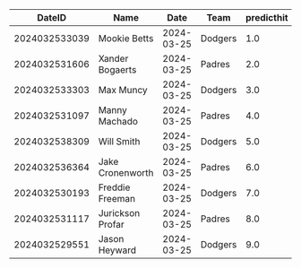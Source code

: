 DateID         |  Name              |  Date        |  Team     |  predicthit  |  predicthitproba     |  hitbool  |  Last7DaysAVG  |  Last15DaysAVG  |  Last30DaysAVG
---------------|--------------------|--------------|-----------|--------------|----------------------|-----------|----------------|-----------------|---------------
2024032533039  |  Mookie Betts      |  2024-03-25  |  Dodgers  |  1.0         |  0.6170998886486097  |  False    |  0.667         |  0.667          |  0.667
2024032531606  |  Xander Bogaerts   |  2024-03-25  |  Padres   |  2.0         |  0.604135064918759   |  False    |  0.444         |  0.444          |  0.444
2024032533303  |  Max Muncy         |  2024-03-25  |  Dodgers  |  3.0         |  0.5990781813068827  |  False    |  0.333         |  0.333          |  0.333
2024032531097  |  Manny Machado     |  2024-03-25  |  Padres   |  4.0         |  0.598971991149599   |  False    |  0.143         |  0.143          |  0.143
2024032538309  |  Will Smith        |  2024-03-25  |  Dodgers  |  5.0         |  0.597761824473082   |  False    |  0.5           |  0.5            |  0.5
2024032536364  |  Jake Cronenworth  |  2024-03-25  |  Padres   |  6.0         |  0.5974487413565102  |  False    |  0.5           |  0.5            |  0.5
2024032530193  |  Freddie Freeman   |  2024-03-25  |  Dodgers  |  7.0         |  0.5972715275811192  |  False    |  0.167         |  0.167          |  0.167
2024032531117  |  Jurickson Profar  |  2024-03-25  |  Padres   |  8.0         |  0.5963160646967888  |  False    |  0.2           |  0.2            |  0.2
2024032529551  |  Jason Heyward     |  2024-03-25  |  Dodgers  |  9.0         |  0.5956178082123663  |  False    |  0.333         |  0.333          |  0.333
